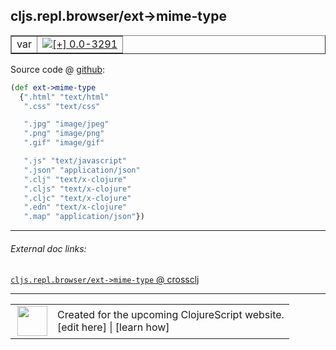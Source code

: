 ## cljs.repl.browser/ext->mime-type



 <table border="1">
<tr>
<td>var</td>
<td><a href="https://github.com/cljsinfo/cljs-api-docs/tree/0.0-3291"><img valign="middle" alt="[+] 0.0-3291" title="Added in 0.0-3291" src="https://img.shields.io/badge/+-0.0--3291-lightgrey.svg"></a> </td>
</tr>
</table>









Source code @ [github](https://github.com/clojure/clojurescript/blob/r1.7.28/src/main/clojure/cljs/repl/browser.clj#L28-L42):

```clj
(def ext->mime-type
  {".html" "text/html"
   ".css" "text/css"

   ".jpg" "image/jpeg"
   ".png" "image/png"
   ".gif" "image/gif"

   ".js" "text/javascript"
   ".json" "application/json"
   ".clj" "text/x-clojure"
   ".cljs" "text/x-clojure"
   ".cljc" "text/x-clojure"
   ".edn" "text/x-clojure"
   ".map" "application/json"})
```

<!--
Repo - tag - source tree - lines:

 <pre>
clojurescript @ r1.7.28
└── src
    └── main
        └── clojure
            └── cljs
                └── repl
                    └── <ins>[browser.clj:28-42](https://github.com/clojure/clojurescript/blob/r1.7.28/src/main/clojure/cljs/repl/browser.clj#L28-L42)</ins>
</pre>

-->

---



###### External doc links:

[`cljs.repl.browser/ext->mime-type` @ crossclj](http://crossclj.info/fun/cljs.repl.browser/ext-%3Emime-type.html)<br>

---

 <table>
<tr><td>
<img valign="middle" align="right" width="48px" src="http://i.imgur.com/Hi20huC.png">
</td><td>
Created for the upcoming ClojureScript website.<br>
[edit here] | [learn how]
</td></tr></table>

[edit here]:https://github.com/cljsinfo/cljs-api-docs/blob/master/cljsdoc/cljs.repl.browser_ext-GTmime-type.cljsdoc
[learn how]:https://github.com/cljsinfo/cljs-api-docs/wiki/cljsdoc-files

<!--

This information was too distracting to show to readers, but I'll leave it
commented here since it is helpful to:

- pretty-print the data used to generate this document
- and show how to retrieve that data



The API data for this symbol:

```clj
{:ns "cljs.repl.browser",
 :name "ext->mime-type",
 :type "var",
 :source {:code "(def ext->mime-type\n  {\".html\" \"text/html\"\n   \".css\" \"text/css\"\n\n   \".jpg\" \"image/jpeg\"\n   \".png\" \"image/png\"\n   \".gif\" \"image/gif\"\n\n   \".js\" \"text/javascript\"\n   \".json\" \"application/json\"\n   \".clj\" \"text/x-clojure\"\n   \".cljs\" \"text/x-clojure\"\n   \".cljc\" \"text/x-clojure\"\n   \".edn\" \"text/x-clojure\"\n   \".map\" \"application/json\"})",
          :title "Source code",
          :repo "clojurescript",
          :tag "r1.7.28",
          :filename "src/main/clojure/cljs/repl/browser.clj",
          :lines [28 42]},
 :full-name "cljs.repl.browser/ext->mime-type",
 :full-name-encode "cljs.repl.browser_ext-GTmime-type",
 :history [["+" "0.0-3291"]]}

```

Retrieve the API data for this symbol:

```clj
;; from Clojure REPL
(require '[clojure.edn :as edn])
(-> (slurp "https://raw.githubusercontent.com/cljsinfo/cljs-api-docs/catalog/cljs-api.edn")
    (edn/read-string)
    (get-in [:symbols "cljs.repl.browser/ext->mime-type"]))
```

-->
